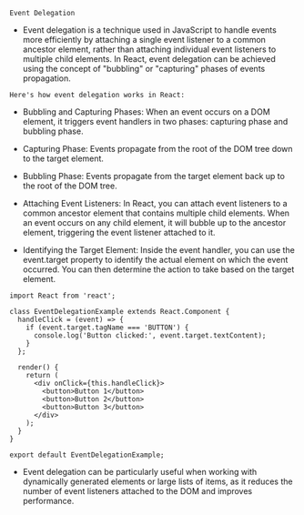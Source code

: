 `Event Delegation`

- Event delegation is a technique used in JavaScript to handle events more efficiently by attaching a single event listener to a common ancestor element, rather than attaching individual event listeners to multiple child elements. In React, event delegation can be achieved using the concept of "bubbling" or "capturing" phases of events propagation.

`Here's how event delegation works in React:`

- Bubbling and Capturing Phases: When an event occurs on a DOM element, it triggers event handlers in two phases: capturing phase and bubbling phase.

- Capturing Phase: Events propagate from the root of the DOM tree down to the target element.
- Bubbling Phase: Events propagate from the target element back up to the root of the DOM tree.

- Attaching Event Listeners: In React, you can attach event listeners to a common ancestor element that contains multiple child elements. When an event occurs on any child element, it will bubble up to the ancestor element, triggering the event listener attached to it.

- Identifying the Target Element: Inside the event handler, you can use the event.target property to identify the actual element on which the event occurred. You can then determine the action to take based on the target element.

```
import React from 'react';

class EventDelegationExample extends React.Component {
  handleClick = (event) => {
    if (event.target.tagName === 'BUTTON') {
      console.log('Button clicked:', event.target.textContent);
    }
  };

  render() {
    return (
      <div onClick={this.handleClick}>
        <button>Button 1</button>
        <button>Button 2</button>
        <button>Button 3</button>
      </div>
    );
  }
}

export default EventDelegationExample;

```

- Event delegation can be particularly useful when working with dynamically generated elements or large lists of items, as it reduces the number of event listeners attached to the DOM and improves performance.
